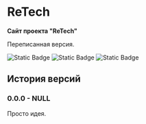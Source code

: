 # ReTech

**Сайт проекта "ReTech"**

Переписанная версия.

![Static Badge](https://img.shields.io/badge/version-0.0.0-blue?style=for-the-badge)
![Static Badge](https://img.shields.io/badge/code_name-NULL-blue?style=for-the-badge)
![Static Badge](https://img.shields.io/badge/status-in_progress-gree?style=for-the-badge)

## История версий

### 0.0.0 - NULL

Просто идея.
